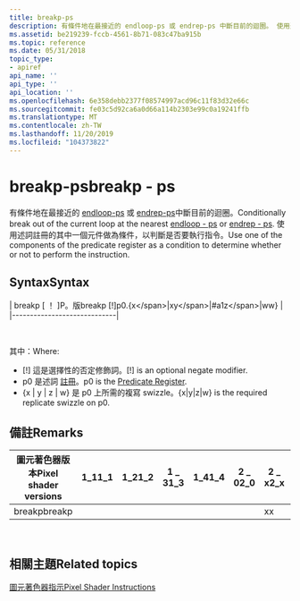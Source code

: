 ```yaml
---
title: breakp-ps
description: 有條件地在最接近的 endloop-ps 或 endrep-ps 中斷目前的迴圈。 使用述詞註冊的其中一個元件做為條件，以判斷是否要執行指令。
ms.assetid: be219239-fccb-4561-8b71-083c47ba915b
ms.topic: reference
ms.date: 05/31/2018
topic_type:
- apiref
api_name: ''
api_type: ''
api_location: ''
ms.openlocfilehash: 6e358debb2377f08574997acd96c11f83d32e66c
ms.sourcegitcommit: fe03c5d92ca6a0d66a114b2303e99c0a19241ffb
ms.translationtype: MT
ms.contentlocale: zh-TW
ms.lasthandoff: 11/20/2019
ms.locfileid: "104373822"
---
```

# <a name="breakp---ps"></a><span data-ttu-id="29503-104">breakp-ps</span><span class="sxs-lookup"><span data-stu-id="29503-104">breakp - ps</span></span>

<span data-ttu-id="29503-105">有條件地在最接近的 [endloop-ps](endloop---ps.md) 或 [endrep-ps](endrep---ps.md)中斷目前的迴圈。</span><span class="sxs-lookup"><span data-stu-id="29503-105">Conditionally break out of the current loop at the nearest [endloop - ps](endloop---ps.md) or [endrep - ps](endrep---ps.md).</span></span> <span data-ttu-id="29503-106">使用述詞註冊的其中一個元件做為條件，以判斷是否要執行指令。</span><span class="sxs-lookup"><span data-stu-id="29503-106">Use one of the components of the predicate register as a condition to determine whether or not to perform the instruction.</span></span>

## <a name="syntax"></a><span data-ttu-id="29503-107">Syntax</span><span class="sxs-lookup"><span data-stu-id="29503-107">Syntax</span></span>



| <span data-ttu-id="29503-108">breakp \[ ！ \]P。版</span><span class="sxs-lookup"><span data-stu-id="29503-108">breakp \[!\]p0.{x\</span></span>|<span data-ttu-id="29503-109">x</span><span class="sxs-lookup"><span data-stu-id="29503-109">y\</span></span>|<span data-ttu-id="29503-110">#a1</span><span class="sxs-lookup"><span data-stu-id="29503-110">z\</span></span>|<span data-ttu-id="29503-111">w</span><span class="sxs-lookup"><span data-stu-id="29503-111">w}</span></span> |
|-----------------------------|



 

<span data-ttu-id="29503-112">其中：</span><span class="sxs-lookup"><span data-stu-id="29503-112">Where:</span></span>

-   <span data-ttu-id="29503-113">\[!\] 這是選擇性的否定修飾詞。</span><span class="sxs-lookup"><span data-stu-id="29503-113">\[!\] is an optional negate modifier.</span></span>
-   <span data-ttu-id="29503-114">p0 是述詞 [註冊](dx9-graphics-reference-asm-ps-registers-predicate.md)。</span><span class="sxs-lookup"><span data-stu-id="29503-114">p0 is the [Predicate Register](dx9-graphics-reference-asm-ps-registers-predicate.md).</span></span>
-   <span data-ttu-id="29503-115">{x \| y \| z \| w} 是 p0 上所需的複寫 swizzle。</span><span class="sxs-lookup"><span data-stu-id="29503-115">{x\|y\|z\|w} is the required replicate swizzle on p0.</span></span>

## <a name="remarks"></a><span data-ttu-id="29503-116">備註</span><span class="sxs-lookup"><span data-stu-id="29503-116">Remarks</span></span>



| <span data-ttu-id="29503-117">圖元著色器版本</span><span class="sxs-lookup"><span data-stu-id="29503-117">Pixel shader versions</span></span> | <span data-ttu-id="29503-118">1\_1</span><span class="sxs-lookup"><span data-stu-id="29503-118">1\_1</span></span> | <span data-ttu-id="29503-119">1\_2</span><span class="sxs-lookup"><span data-stu-id="29503-119">1\_2</span></span> | <span data-ttu-id="29503-120">1 \_ 3</span><span class="sxs-lookup"><span data-stu-id="29503-120">1\_3</span></span> | <span data-ttu-id="29503-121">1\_4</span><span class="sxs-lookup"><span data-stu-id="29503-121">1\_4</span></span> | <span data-ttu-id="29503-122">2 \_ 0</span><span class="sxs-lookup"><span data-stu-id="29503-122">2\_0</span></span> | <span data-ttu-id="29503-123">2 \_ x</span><span class="sxs-lookup"><span data-stu-id="29503-123">2\_x</span></span> | <span data-ttu-id="29503-124">2個 \_ sw</span><span class="sxs-lookup"><span data-stu-id="29503-124">2\_sw</span></span> | <span data-ttu-id="29503-125">3 \_ 0</span><span class="sxs-lookup"><span data-stu-id="29503-125">3\_0</span></span> | <span data-ttu-id="29503-126">3個 \_ sw</span><span class="sxs-lookup"><span data-stu-id="29503-126">3\_sw</span></span> |
|-----------------------|------|------|------|------|------|------|-------|------|-------|
| <span data-ttu-id="29503-127">breakp</span><span class="sxs-lookup"><span data-stu-id="29503-127">breakp</span></span>                |      |      |      |      |      | <span data-ttu-id="29503-128">x</span><span class="sxs-lookup"><span data-stu-id="29503-128">x</span></span>    | <span data-ttu-id="29503-129">x</span><span class="sxs-lookup"><span data-stu-id="29503-129">x</span></span>     | <span data-ttu-id="29503-130">x</span><span class="sxs-lookup"><span data-stu-id="29503-130">x</span></span>    | <span data-ttu-id="29503-131">x</span><span class="sxs-lookup"><span data-stu-id="29503-131">x</span></span>     |



 

## <a name="related-topics"></a><span data-ttu-id="29503-132">相關主題</span><span class="sxs-lookup"><span data-stu-id="29503-132">Related topics</span></span>

<dl> <dt>

[<span data-ttu-id="29503-133">圖元著色器指示</span><span class="sxs-lookup"><span data-stu-id="29503-133">Pixel Shader Instructions</span></span>](dx9-graphics-reference-asm-ps-instructions.md)
</dt> </dl>

 

 




